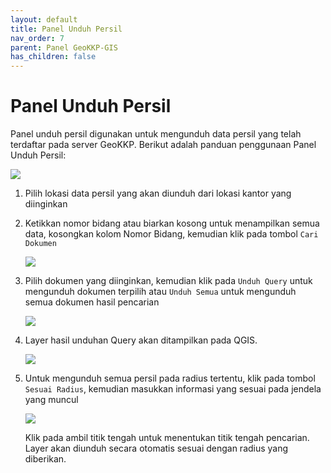 ```yaml
---
layout: default
title: Panel Unduh Persil
nav_order: 7
parent: Panel GeoKKP-GIS
has_children: false
---
```


# Panel Unduh Persil

Panel unduh persil digunakan untuk mengunduh data persil yang telah terdaftar pada server GeoKKP. Berikut adalah panduan penggunaan Panel Unduh Persil:

![](https://cdn.jsdelivr.net/gh/geokkp-gis/images@main/20221108190537.png)

1. Pilih lokasi data persil yang akan diunduh dari lokasi kantor yang diinginkan

2. Ketikkan nomor bidang atau biarkan kosong untuk menampilkan semua data, kosongkan kolom Nomor Bidang, kemudian klik pada tombol `Cari Dokumen`
   
   ![](https://cdn.jsdelivr.net/gh/geokkp-gis/images@main/20221108190653.png)

3. Pilih dokumen yang diinginkan, kemudian klik pada `Unduh Query` untuk mengunduh dokumen terpilih atau `Unduh Semua` untuk mengunduh semua dokumen hasil pencarian
   
   ![](https://cdn.jsdelivr.net/gh/geokkp-gis/images@main/20221108190915.png)

4. Layer hasil unduhan Query akan ditampilkan pada QGIS.
   
   ![](https://cdn.jsdelivr.net/gh/geokkp-gis/images@main/20221108191209.png)

5. Untuk mengunduh semua persil pada radius tertentu, klik pada tombol `Sesuai Radius`, kemudian masukkan informasi yang sesuai pada jendela yang muncul
   
   ![](https://cdn.jsdelivr.net/gh/geokkp-gis/images@main/20221108191347.png)
   
   Klik pada ambil titik tengah untuk menentukan titik tengah pencarian. Layer akan diunduh secara otomatis sesuai dengan radius yang diberikan.
   
   
   
   